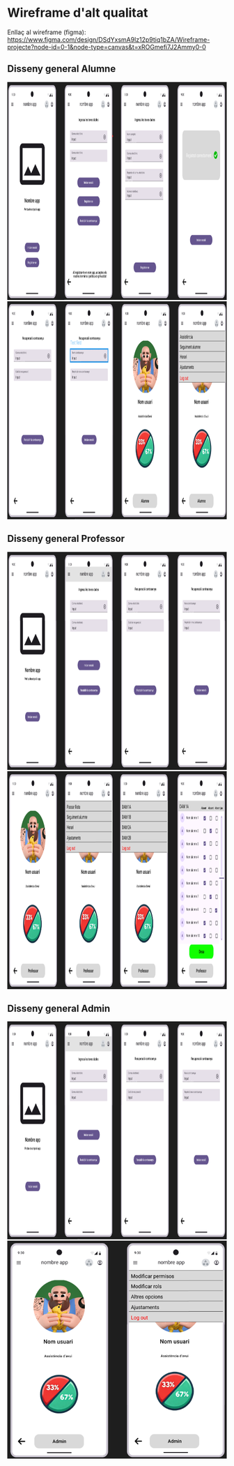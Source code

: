 # Wireframe d'alt qualitat
Enllaç al wireframe (figma): https://www.figma.com/design/DSdYxsmA9lz12p9tiq1bZA/Wireframe-projecte?node-id=0-1&node-type=canvas&t=xROGmefi7J2Ammy0-0

## Disseny general Alumne

<img src = fotos/alumne/esquemaGeneralAlumne1.png width="2000" height="500">
<img src = fotos/alumne/esquemaGeneralAlumne2.png width="2000" height="500">

## Disseny general Professor

<img src = fotos/professor/esquemaGeneralProfessor1.png width="2000" height="500">
<img src = fotos/professor/esquemaGeneralProfessor2.png width="2000" height="500">

## Disseny general Admin

<img src = fotos/admin/esquemaGeneralAdmin1.png width="2000" height="500">
<img src = fotos/admin/esquemaGeneralAdmin2.png width="2000" height="500">
